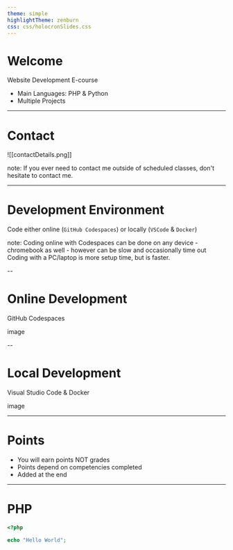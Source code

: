 ```yaml
---
theme: simple
highlightTheme: zenburn
css: css/holocronSlides.css
---
```




# Welcome 


Website Development E-course

- Main Languages: PHP & Python
- Multiple Projects

---
# Contact

![[contactDetails.png]]

note:
If you ever need to contact me outside of scheduled classes, don't hesitate to contact me.

---

# Development Environment

Code either online (`GitHub Codespaces`) or locally (`VSCode` & `Docker`)

note:
Coding online with Codespaces can be done on any device - chromebook as well - however can be slow and occasionally time out
Coding with a PC/laptop is more setup time, but is faster.

--

# Online Development
GitHub Codespaces

image

--

# Local Development
Visual Studio Code & Docker

image

---

# Points

- You will earn points NOT grades
- Points depend on competencies completed
- Added at the end

---

# PHP

```php
<?php

echo "Hello World";

```